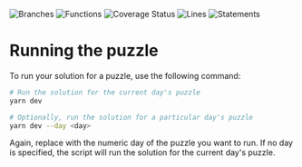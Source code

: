 ![Branches](https://github.com/juusopiikkila/everybody-codes-2024/raw/gh-pages/badges/coverage-branches.svg?raw=true)
![Functions](https://github.com/juusopiikkila/everybody-codes-2024/raw/gh-pages/badges/coverage-functions.svg?raw=true)
![Coverage Status](https://github.com/juusopiikkila/everybody-codes-2024/raw/gh-pages/badges/coverage-jest%20coverage.svg?raw=true)
![Lines](https://github.com/juusopiikkila/everybody-codes-2024/raw/gh-pages/badges/coverage-lines.svg?raw=true)
![Statements](https://github.com/juusopiikkila/everybody-codes-2024/raw/gh-pages/badges/coverage-statements.svg?raw=true)

# Running the puzzle

To run your solution for a puzzle, use the following command:

```bash
# Run the solution for the current day's puzzle
yarn dev

# Optionally, run the solution for a particular day's puzzle
yarn dev --day <day>
```

Again, replace <day> with the numeric day of the puzzle you want to run. If no day is specified, the script will run the solution for the current day's puzzle.
